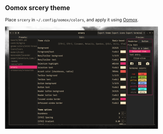 Oomox srcery theme
-----
Place `srcery` in `~/.config/oomox/colors`, and apply it using [Oomox](https://github.com/themix-project/oomox).

![oomox](../assets/oomox.png)
